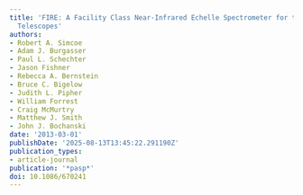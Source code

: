 ```yaml
---
title: 'FIRE: A Facility Class Near-Infrared Echelle Spectrometer for the Magellan
  Telescopes'
authors:
- Robert A. Simcoe
- Adam J. Burgasser
- Paul L. Schechter
- Jason Fishner
- Rebecca A. Bernstein
- Bruce C. Bigelow
- Judith L. Pipher
- William Forrest
- Craig McMurtry
- Matthew J. Smith
- John J. Bochanski
date: '2013-03-01'
publishDate: '2025-08-13T13:45:22.291190Z'
publication_types:
- article-journal
publication: '*pasp*'
doi: 10.1086/670241
---
```

